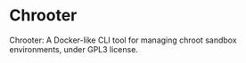 # Chrooter
Chrooter: A Docker-like CLI tool for managing chroot sandbox environments, under GPL3 license.
